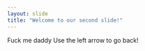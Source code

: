 ```yaml
---
layout: slide
title: "Welcome to our second slide!"
---
```

Fuck me daddy
Use the left arrow to go back!

